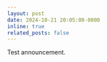 ```yaml
---
layout: post
date: 2024-10-21 20:05:00-0800
inline: true
related_posts: false
---
```


Test announcement.
